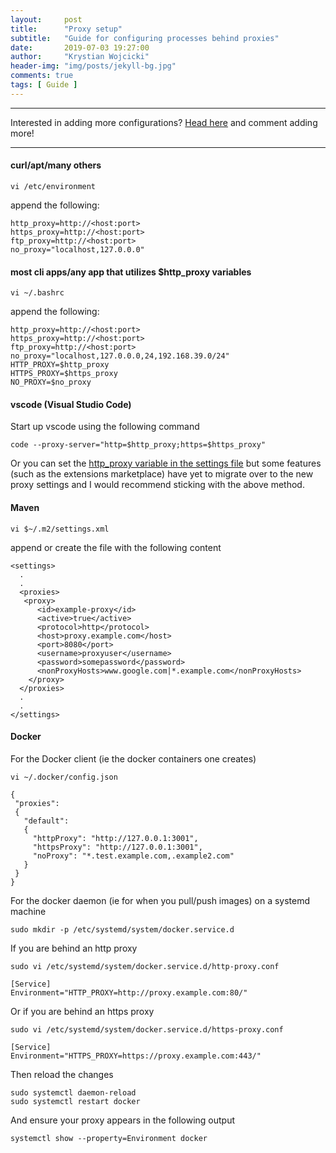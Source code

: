 ```yaml
---
layout:     post
title:      "Proxy setup"
subtitle:   "Guide for configuring processes behind proxies"
date:       2019-07-03 19:27:00
author:     "Krystian Wojcicki"
header-img: "img/posts/jekyll-bg.jpg"	
comments: true
tags: [ Guide ]
---
```


***
Interested in adding more configurations? [Head here](https://github.com/kwojcicki/kwojcicki.github.io/issues/14) and comment adding more!
***

#### curl/apt/many others

```
vi /etc/environment
```

append the following:

```
http_proxy=http://<host:port>
https_proxy=http://<host:port>
ftp_proxy=http://<host:port>
no_proxy="localhost,127.0.0.0"
```

#### most cli apps/any app that utilizes $http_proxy variables

```
vi ~/.bashrc
```

 append the following:

```
http_proxy=http://<host:port>
https_proxy=http://<host:port>
ftp_proxy=http://<host:port>
no_proxy="localhost,127.0.0.0,24,192.168.39.0/24"
HTTP_PROXY=$http_proxy
HTTPS_PROXY=$https_proxy
NO_PROXY=$no_proxy
```

#### vscode (Visual Studio Code)

Start up vscode using the following command

```
code --proxy-server="http=$http_proxy;https=$https_proxy"
```

Or you can set the [http_proxy variable in the settings file](https://code.visualstudio.com/docs/setup/network) but some features (such as the extensions marketplace) have yet to migrate over to the new proxy settings and I would recommend sticking with the above method.

#### Maven

```
vi $~/.m2/settings.xml
```

append or create the file with the following content

```
<settings>
  .
  .
  <proxies>
   <proxy>
      <id>example-proxy</id>
      <active>true</active>
      <protocol>http</protocol>
      <host>proxy.example.com</host>
      <port>8080</port>
      <username>proxyuser</username>
      <password>somepassword</password>
      <nonProxyHosts>www.google.com|*.example.com</nonProxyHosts>
    </proxy>
  </proxies>
  .
  .
</settings>
```

#### Docker

For the Docker client (ie the docker containers one creates)

```
vi ~/.docker/config.json
```

```
{
 "proxies":
 {
   "default":
   {
     "httpProxy": "http://127.0.0.1:3001",
     "httpsProxy": "http://127.0.0.1:3001",
     "noProxy": "*.test.example.com,.example2.com"
   }
 }
}
```

For the docker daemon (ie for when you pull/push images) on a systemd machine

```
sudo mkdir -p /etc/systemd/system/docker.service.d
```

If you are behind an http proxy

```
sudo vi /etc/systemd/system/docker.service.d/http-proxy.conf
```

```
[Service]
Environment="HTTP_PROXY=http://proxy.example.com:80/"
```

Or if you are behind an https proxy

```
sudo vi /etc/systemd/system/docker.service.d/https-proxy.conf
```

```
[Service]
Environment="HTTPS_PROXY=https://proxy.example.com:443/"	
```

Then reload the changes

```
sudo systemctl daemon-reload
sudo systemctl restart docker
```

And ensure your proxy appears in the following output

```
systemctl show --property=Environment docker
```